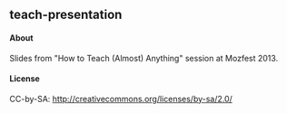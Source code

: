 ## teach-presentation

#### About
Slides from "How to Teach (Almost) Anything" session at Mozfest 2013.

#### License
CC-by-SA:  http://creativecommons.org/licenses/by-sa/2.0/
